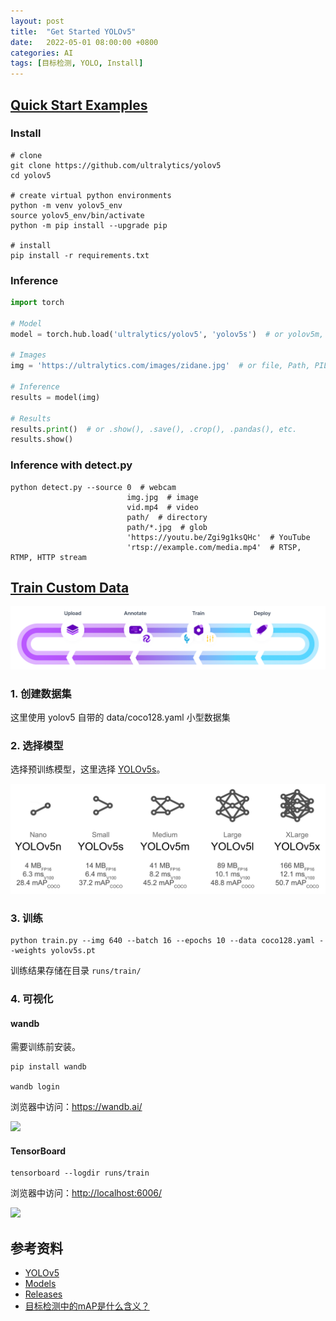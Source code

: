 ```yaml
---
layout: post
title:  "Get Started YOLOv5"
date:   2022-05-01 08:00:00 +0800
categories: AI
tags: [目标检测, YOLO, Install]
---
```


## [Quick Start Examples](https://github.com/ultralytics/yolov5#quick-start-examples)

### Install
```shell
# clone
git clone https://github.com/ultralytics/yolov5
cd yolov5

# create virtual python environments
python -m venv yolov5_env
source yolov5_env/bin/activate
python -m pip install --upgrade pip

# install
pip install -r requirements.txt
```

### Inference
```py
import torch

# Model
model = torch.hub.load('ultralytics/yolov5', 'yolov5s')  # or yolov5m, yolov5l, yolov5x, custom

# Images
img = 'https://ultralytics.com/images/zidane.jpg'  # or file, Path, PIL, OpenCV, numpy, list

# Inference
results = model(img)

# Results
results.print()  # or .show(), .save(), .crop(), .pandas(), etc.
results.show()
```

### Inference with detect.py
```shell
python detect.py --source 0  # webcam
                          img.jpg  # image
                          vid.mp4  # video
                          path/  # directory
                          path/*.jpg  # glob
                          'https://youtu.be/Zgi9g1ksQHc'  # YouTube
                          'rtsp://example.com/media.mp4'  # RTSP, RTMP, HTTP stream
```

## [Train Custom Data](https://github.com/ultralytics/yolov5/wiki/Train-Custom-Data)
![](/images/2022/yolov5/train-on-custom-data.png)

### 1. 创建数据集
这里使用 yolov5 自带的 data/coco128.yaml 小型数据集

### 2. 选择模型
选择预训练模型，这里选择 [YOLOv5s](https://github.com/ultralytics/yolov5/blob/master/models/yolov5s.yaml)。

![](/images/2022/yolov5/model_comparison.png)

### 3. 训练
```shell
python train.py --img 640 --batch 16 --epochs 10 --data coco128.yaml --weights yolov5s.pt
```

训练结果存储在目录 ```runs/train/```

### 4. 可视化
#### wandb
需要训练前安装。
```shell
pip install wandb

wandb login
```

浏览器中访问：[https://wandb.ai/<username>](https://wandb.ai)

![](https://user-images.githubusercontent.com/26833433/135390767-c28b050f-8455-4004-adb0-3b730386e2b2.png)

#### TensorBoard
```shell
tensorboard --logdir runs/train
```

浏览器中访问：[http://localhost:6006/](http://localhost:6006/)

![](https://img-blog.csdnimg.cn/20210422112215790.png)

## 参考资料
* [YOLOv5](https://github.com/ultralytics/yolov5)
* [Models](https://github.com/ultralytics/yolov5/tree/master/models)
* [Releases](https://github.com/ultralytics/yolov5/releases)
* [目标检测中的mAP是什么含义？](https://www.zhihu.com/question/53405779)
